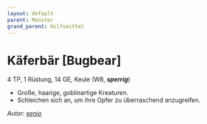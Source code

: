 ```yaml
---
layout: default
parent: Monster
grand_parent: Hilfsmittel
---
```


# Käferbär [Bugbear]
4 TP, 1 Rüstung, 14 GE, Keule (W8, ***sperrig***)
- Große, haarige, goblinartige Kreaturen.
- Schleichen sich an, um ihre Opfer zu überraschend anzugreifen.

*Autor: [xenio](https://xenioinabottle.blogspot.com)*
